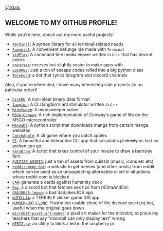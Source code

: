 [![Stats](https://github-readme-stats.vercel.app/api?username=lomnom&show_icons=true&theme=cobalt&border_radius=10&rank_icon=github&include_all_commits=true)](https://github.com/anuraghazra/github-readme-stats)
## WELCOME TO MY GITHUB PROFILE!
While you're here, check out my more useful projects!  
  - [`Terminal`](https://github.com/lomnom/Terminal): A python library for all terminal-related needs
  - [`Fungelet`](https://github.com/lomnom/Fungelet): A convenient befunge ide made with `Terminal` 
  - [`VidPlay`](https://github.com/lomnom/VidPlay): A command-line media viewer written in c++ that has decent colors
  - [`nncurses`](https://github.com/lomnom/nncurses): ncurses but slightly easier to make apps with
  - [`ESCAPES`](https://github.com/lomnom/ESCAPES): Just a ton of escape codes rolled into a big python class
  - [`TeleCord`](https://github.com/lomnom/TeleCord): a bot that syncs telegram and discord channels

Also, if you're interested, I have many interesting side projects (in no paticular order)!
  - [`DiskDb`](https://github.com/lomnom/DiskDb): A non-bloat binary data format
  - [`langton`](https://github.com/lomnom/langton): A CLI langton's ant stimulator written in c++
  - [`MineSweep`](https://github.com/lomnom/MineSweep): A minesweeper solver
  - [`M5GO-Conway`](https://github.com/lomnom/M5GO-Conway): A rich implementation of Conway's game of life on the M5GO microcontroller
  - [`MangaDl`](https://github.com/lomnom/MangaDl): A python script that downloads manga from certain manga websites
  - [`CatchApple`](https://github.com/lomnom/CatchApple): A cli game where you catch apples
  - [`PI`](https://github.com/lomnom/PI): A beautiful and interactive CLI app that calculates pi ~~slowly~~ as fast as python can go.
  - [`FernDraw`](https://github.com/lomnom/FernDraw): A script that takes control of your mouse to draw a barnsley fern
  - [`QUIZIZZ-ASSETS`](https://github.com/lomnom/QUIZZIZ-ASSETS): just a ton of assets from quizziz (music, icons etc etc)
  - [`reddit-meme-bot`](https://github.com/lomnom/reddit-meme-bot): a website to get memes (and other posts) from reddit, which can be used as an unsuspecting alternative client in situations where reddit.com is blocked
  - [`CAH`](https://github.com/lomnom/CAH): generate a cards against humanity deck
  - [`Emi`](https://github.com/lomnom/Emi): a discord bot that fetches sex tips from r/EitraAndEmi
  - [`DADJOKES-lmaoo`](https://github.com/lomnom/DADJOKES-lmaoo): a bad dadjokes IOS app
  - [`NUTELLAA`](https://github.com/lomnom/NUTELLAA): a TERRIBLE clicker game IOS app.
  - [`NUMBER-BOT-CLONE`](https://github.com/lomnom/NUMBER-BOT-CLONE): Trashy but usable clone of the discord `counting` bot, useful when the original goes down
  - [`microbit-pixel-art-maker`](https://github.com/lomnom/microbit-pixel-art-maker): a pixel art maker for the microbit, to prove my teachers that say "microbit can only display text" wrong
  - [`HERTZ.py`](https://github.com/lomnom/HERTZ.py): an utility to blink a led in the raspberry pi
